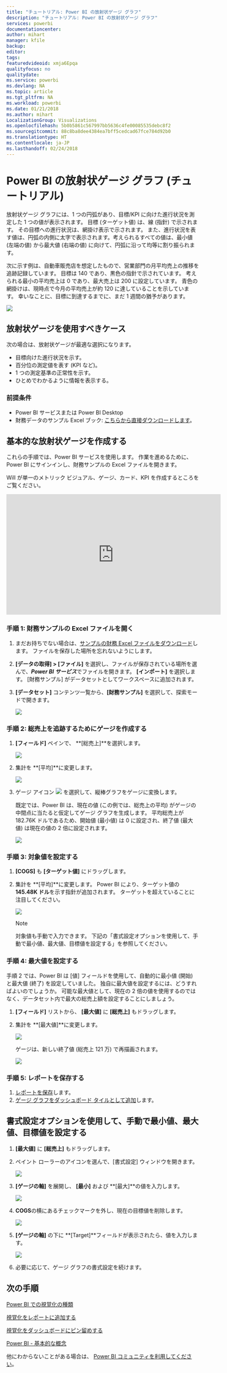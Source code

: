 ```yaml
---
title: "チュートリアル: Power BI の放射状ゲージ グラフ"
description: "チュートリアル: Power BI の放射状ゲージ グラフ"
services: powerbi
documentationcenter: 
author: mihart
manager: kfile
backup: 
editor: 
tags: 
featuredvideoid: xmja6Epqa
qualityfocus: no
qualitydate: 
ms.service: powerbi
ms.devlang: NA
ms.topic: article
ms.tgt_pltfrm: NA
ms.workload: powerbi
ms.date: 01/21/2018
ms.author: mihart
LocalizationGroup: Visualizations
ms.openlocfilehash: 5b0b5861c567997bb5636c4fe00085535debc8f2
ms.sourcegitcommit: 88c8ba8dee4384ea7bff5cedcad67fce784d92b0
ms.translationtype: HT
ms.contentlocale: ja-JP
ms.lasthandoff: 02/24/2018
---
```

# <a name="radial-gauge-charts-in-power-bi-tutorial"></a>Power BI の放射状ゲージ グラフ (チュートリアル)
放射状ゲージ グラフには、1 つの円弧があり、目標/KPI に向けた進行状況を測定した 1 つの値が表示されます。  目標 (ターゲット値) は、線 (指針) で示されます。 その目標への進行状況は、網掛け表示で示されます。  また、進行状況を表す値は、円弧の内側に太字で表示されます。考えられるすべての値は、最小値 (左端の値) から最大値 (右端の値) に向けて、円弧に沿って均等に割り振られます。

次に示す例は、自動車販売店を想定したもので、営業部門の月平均売上の推移を追跡記録しています。 目標は 140 であり、黒色の指針で示されています。  考えられる最小の平均売上は 0 であり、最大売上は 200 に設定しています。  青色の網掛けは、現時点で今月の平均売上が約 120 に達していることを示しています。 幸いなことに、目標に到達するまでに、まだ 1 週間の猶予があります。

![](media/power-bi-visualization-radial-gauge-charts/gauge_m.png)

## <a name="when-to-use-a-radial-gauge"></a>放射状ゲージを使用すべきケース
次の場合は、放射状ゲージが最適な選択になります。

* 目標向けた進行状況を示す。
* 百分位の測定値を表す (KPI など)。
* 1 つの測定基準の正常性を示す。
* ひとめでわかるように情報を表示する。

### <a name="prerequisites"></a>前提条件
 - Power BI サービスまたは Power BI Desktop
 - 財務データのサンプル Excel ブック: [こちらから直接ダウンロードします](http://go.microsoft.com/fwlink/?LinkID=521962)。

## <a name="create-a-basic-radial-gauge"></a>基本的な放射状ゲージを作成する
これらの手順では、Power BI サービスを使用します。 作業を進めるために、Power BI にサインインし、財務サンプルの Excel ファイルを開きます。  

Will が単一のメトリック ビジュアル、ゲージ、カード、KPI を作成するところをご覧ください。

<iframe width="560" height="315" src="https://www.youtube.com/embed/xmja6EpqaO0?list=PL1N57mwBHtN0JFoKSR0n-tBkUJHeMP2cP" frameborder="0" allowfullscreen></iframe>

### <a name="step-1-open-the-financial-sample-excel-file"></a>手順 1: 財務サンプルの Excel ファイルを開く
1. まだお持ちでない場合は、[サンプルの財務 Excel ファイルをダウンロード](sample-financial-download.md)します。 ファイルを保存した場所を忘れないようにします。

2. **[データの取得] \> [ファイル]** を選択し、ファイルが保存されている場所を選んで、***Power BI サービス***でファイルを開きます。 **[インポート]** を選択します。 [財務サンプル] がデータセットとしてワークスペースに追加されます。

3. **[データセット]** コンテンツ一覧から、**[財務サンプル]** を選択して、探索モードで開きます。

    ![](media/power-bi-visualization-radial-gauge-charts/power-bi-dataset.png)

### <a name="step-2-create-a-gauge-to-track-gross-sales"></a>手順 2: 総売上を追跡するためにゲージを作成する
1. **[フィールド]** ペインで、 **[総売上]**を選択します。
   
   ![](media/power-bi-visualization-radial-gauge-charts/grosssalesvalue_new.png)
2. 集計を **[平均]**に変更します。
   
   ![](media/power-bi-visualization-radial-gauge-charts/changetoaverage_new.png)
3. ゲージ アイコン ![](media/power-bi-visualization-radial-gauge-charts/gaugeicon_new.png) を選択して、縦棒グラフをゲージに変換します。
   
   既定では、Power BI は、現在の値 (この例では、総売上の平均) がゲージの中間点に当たると仮定してゲージ グラフを生成します。 平均総売上が 182.76K ドルであるため、開始値 (最小値) は 0 に設定され、終了値 (最大値) は現在の値の 2 倍に設定されます。
   
   ![](media/power-bi-visualization-radial-gauge-charts/gauge_no_target.png)

### <a name="step-3-set-a-target-value"></a>手順 3: 対象値を設定する
1. **[COGS]** も **[ターゲット値]** にドラッグします。
2. 集計を **[平均]**に変更します。
   Power BI により、ターゲット値の **145.48K ドル**を示す指針が追加されます。 ターゲットを超えていることに注目してください。
   
   ![](media/power-bi-visualization-radial-gauge-charts/gaugeinprogress_new.png)
   
   > [!NOTE]
   > 対象値も手動で入力できます。  下記の「書式設定オプションを使用して、手動で最小値、最大値、目標値を設定する」を参照してください。
   > 
   > 

### <a name="step-4-set-a-maximum-value"></a>手順 4: 最大値を設定する
手順 2 では、Power BI は [値] フィールドを使用して、自動的に最小値 (開始) と最大値 (終了) を設定していました。  独自に最大値を設定するには、どうすればよいのでしょうか。  可能な最大値として、現在の 2 倍の値を使用するのではなく、データセット内で最大の総売上額を設定することにしましょう。 

1. **[フィールド]** リストから、 **[最大値]** に **[総売上]** もドラッグします。
2. 集計を **[最大値]**に変更します。
   
   ![](media/power-bi-visualization-radial-gauge-charts/setmaximum_new.png)
   
   ゲージは、新しい終了値 (総売上 121 万) で再描画されます。
   
   ![](media/power-bi-visualization-radial-gauge-charts/power-bi-final-gauge.png)

### <a name="step-5-save-your-report"></a>手順 5: レポートを保存する
1. [レポートを保存](service-report-save.md)します。
2. [ゲージ グラフをダッシュボード タイルとして追加](service-dashboard-tiles.md)します。 

## <a name="use-formatting-options-to-manually-set-minimum-maximum-and-target-values"></a>書式設定オプションを使用して、手動で最小値、最大値、目標値を設定する
1. **[最大値]** に **[総売上]** もドラッグします。
2. ペイント ローラーのアイコンを選んで、[書式設定] ウィンドウを開きます。
   
   ![](media/power-bi-visualization-radial-gauge-charts/power-bi-roller.png)
3. **[ゲージの軸]** を展開し、 **[最小]** および **[最大]**の値を入力します。
   
    ![](media/power-bi-visualization-radial-gauge-charts/power-bi-gauge-axis.png)
4. **COGS**の横にあるチェックマークを外し、現在の目標値を削除します。
   
    ![](media/power-bi-visualization-radial-gauge-charts/pbi_remove_target.png)
5. **[ゲージの軸]** の下に **[Target]**フィールドが表示されたら、値を入力します。
   
    ![](media/power-bi-visualization-radial-gauge-charts/power-bi-gauge-target.png)
6. 必要に応じて、ゲージ グラフの書式設定を続けます。

## <a name="next-steps"></a>次の手順
[Power BI での視覚化の種類](power-bi-visualization-types-for-reports-and-q-and-a.md)

[視覚化をレポートに追加する](power-bi-report-add-visualizations-i.md)

[視覚化をダッシュボードにピン留めする](service-dashboard-pin-tile-from-report.md)

[Power BI - 基本的な概念](service-basic-concepts.md)

他にわからないことがある場合は、 [Power BI コミュニティを利用してください](http://community.powerbi.com/)。

